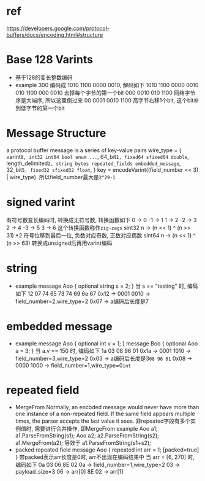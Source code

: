 # ref
https://developers.google.com/protocol-buffers/docs/encoding.html#structure


# Base 128 Varints
- 基于128的变长整数编码
- example
300 编码成 1010 1100 0000 0010, 解码如下
    1010 1100 0000 0010
     010 1100  000 0010    去掉每个字节的第一个bit
     000 0010  010 1100    网络字节序是大端序, 所以这里倒过来
      00 0001 0010 1100    高字节右移1个bit, 这个bit补到低字节的第一个bit


# Message Structure
a protocol buffer message is a series of key-value pairs
wire_type = {
  varint`0, int32 int64 bool enum ...`,
  64_bit`1, fixed64 sfixed64 double`,
  length_delimited`2, string bytes repeated_fields embedded_message`,
  32_bit`5, fixed32 sfixed32 float`,
}
key = encodeVarint((field_number << 3) | wire_type). 所以field_number最大是`2^29-1`


# signed varint
有符号数变长编码时, 转换成无符号数, 转换函数如下
               0 -> 0
  -1 -> 1      1 -> 2
  -2 -> 3      2 -> 4
  -3 -> 5      3 -> 6
这个转换函数称作`zig-zags`
sint32 n -> (n << 1) ^ (n >> 31)
               *2      符号位移到最后一位, 负数对应奇数, 正数对应偶数
sint64 n -> (n << 1) ^ (n >> 63)
转换成unsigned后再用varint编码


# string
- example
message Aoo {
  optional string s = 2;
}
当 s == "testing" 时, 编码如下
  12 07 74 65 73 74 69 6e 67
0x12 -> 0001 0010 -> field_number=2,wire_type=2
0x07 -> a编码后长度是7


# embedded message
- example
message Aoo {
  optional int v = 1;
}
message Boo {
  optional Aoo a = 3;
}
当 a.v == 150 时, 编码如下
  1a 03 08 96 01
0x1a -> 0001 1010 -> field_number=3,wire_type=2
0x03 -> a编码后长度是3`08 96 01`
0x08 -> 0000 1000 -> field_number=1,wire_type=0`int`


# repeated field
- MergeFrom
Normally, an encoded message would never have more than one instance of a non-repeated field.
If the same field appears multiple times, the parser accepts the last value it sees.
非repeated字段有多个实例值时, 需要进行合并操作, 即MergeFrom
example
  Aoo a1;  a1.ParseFromString(s1);
  Aoo a2;  a2.ParseFromString(s2);
  a1.MergeFrom(a2);
  等效于
  a1.ParseFromString(s1+s2);
- packed repeated field
message Aoo {
  repeated int arr = 1; [packed=true]
}
带packed表示arr长度是0时, arr不出现在编码结果中
当 arr = [6, 270] 时, 编码如下
  0a 03 06 8E 02
0a -> field_number=1,wire_type=2
03 -> payload_size=3
06 -> arr[0]
8E 02 -> arr[1]
